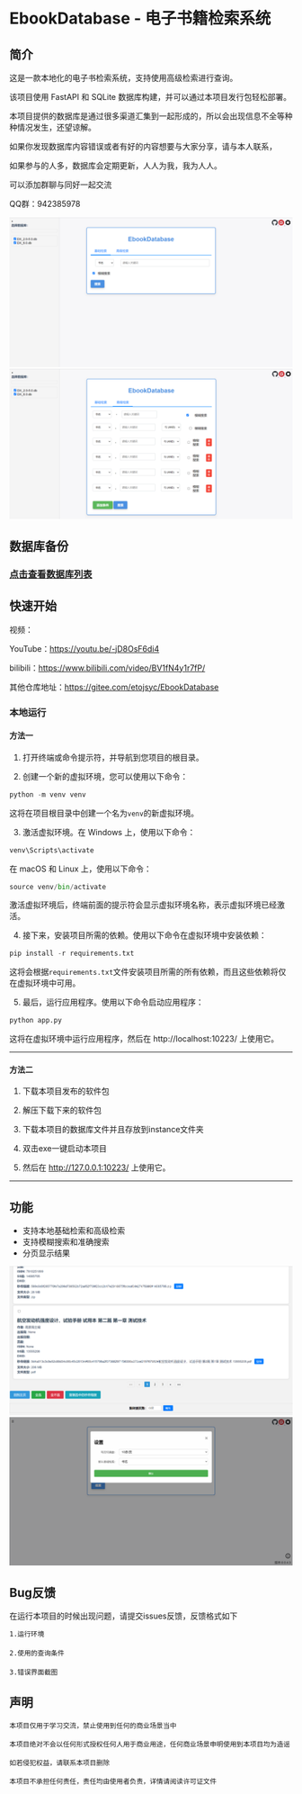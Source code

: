# EbookDatabase - 电子书籍检索系统

## 简介

这是一款本地化的电子书检索系统，支持使用高级检索进行查询。

该项目使用 FastAPI 和 SQLite 数据库构建，并可以通过本项目发行包轻松部署。

本项目提供的数据库是通过很多渠道汇集到一起形成的，所以会出现信息不全等种种情况发生，还望谅解。

如果你发现数据库内容错误或者有好的内容想要与大家分享，请与本人联系，

如果参与的人多，数据库会定期更新，人人为我，我为人人。

可以添加群聊与同好一起交流

QQ群：942385978

![主页页面](image/img.png)
![主页页面](image/img_1.png)

## 数据库备份

### [点击查看数据库列表](Markdown/数据库下载文档.md)

## 快速开始

视频：

YouTube：https://youtu.be/-jD8OsF6di4

bilibili：https://www.bilibili.com/video/BV1fN4y1r7fP/

其他仓库地址：https://gitee.com/etojsyc/EbookDatabase

### 本地运行

#### 方法一


1. 打开终端或命令提示符，并导航到您项目的根目录。

2. 创建一个新的虚拟环境，您可以使用以下命令：

```python
python -m venv venv
```

这将在项目根目录中创建一个名为`venv`的新虚拟环境。

3. 激活虚拟环境。在 Windows 上，使用以下命令：

```python
venv\Scripts\activate
```

在 macOS 和 Linux 上，使用以下命令：

```python
source venv/bin/activate
```

激活虚拟环境后，终端前面的提示符会显示虚拟环境名称，表示虚拟环境已经激活。

4. 接下来，安装项目所需的依赖。使用以下命令在虚拟环境中安装依赖：

```python
pip install -r requirements.txt
```

这将会根据`requirements.txt`文件安装项目所需的所有依赖，而且这些依赖将仅在虚拟环境中可用。

5. 最后，运行应用程序。使用以下命令启动应用程序：

```python
python app.py
```

这将在虚拟环境中运行应用程序，然后在 http://localhost:10223/ 上使用它。

---

#### 方法二

1. 下载本项目发布的软件包

2. 解压下载下来的软件包

3. 下载本项目的数据库文件并且存放到instance文件夹

4. 双击exe一键启动本项目

5. 然后在 http://127.0.0.1:10223/ 上使用它。

---

## 功能

- 支持本地基础检索和高级检索
- 支持模糊搜索和准确搜索
- 分页显示结果

![检索结果页](image/img_3.png)
![检索结果页](image/img_4.png)

## Bug反馈

在运行本项目的时候出现问题，请提交issues反馈，反馈格式如下
```bash
1.运行环境

2.使用的查询条件

3.错误界面截图
```

## 声明
   ```
本项目仅用于学习交流，禁止使用到任何的商业场景当中

本项目绝对不会以任何形式授权任何人用于商业用途，任何商业场景申明使用到本项目均为造谣

如若侵犯权益，请联系本项目删除

本项目不承担任何责任，责任均由使用者负责，详情请阅读许可证文件
   ```
